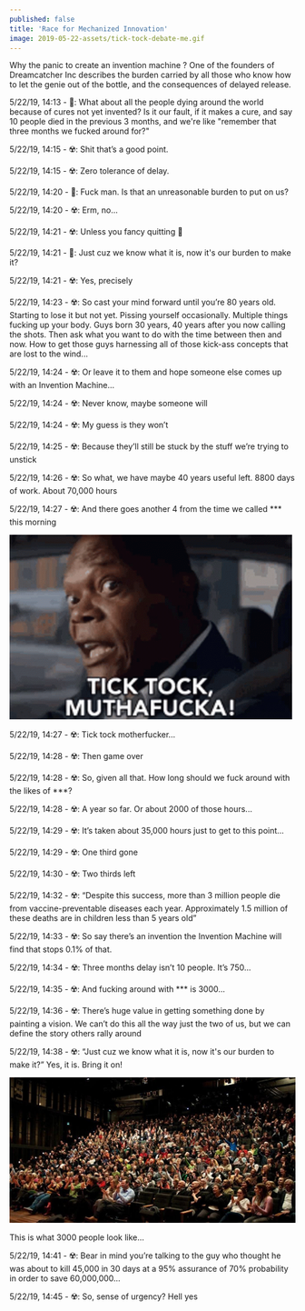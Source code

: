 ```yaml
---
published: false
title: 'Race for Mechanized Innovation'
image: 2019-05-22-assets/tick-tock-debate-me.gif
---
```


Why the panic to create an invention machine ? One of the founders of Dreamcatcher Inc describes the burden carried by all those who know how to let the genie out of the bottle, and the consequences of delayed release.

5/22/19, 14:13 - 🦄: What about all the people dying around the world because of cures not yet invented? Is it our fault, if it makes a cure, and say 10 people died in the previous 3 months, and we're like "remember that three months we fucked around for?"

5/22/19, 14:15 - ☢️: Shit that’s a good point.

5/22/19, 14:15 - ☢️: Zero tolerance of delay.

5/22/19, 14:20 - 🦄: Fuck man. Is that an unreasonable burden to put on us?

5/22/19, 14:20 - ☢️: Erm, no...

5/22/19, 14:21 - ☢️: Unless you fancy quitting 🤣

5/22/19, 14:21 - 🦄: Just cuz we know what it is, now it's our burden to make it?

5/22/19, 14:21 - ☢️: Yes, precisely

5/22/19, 14:23 - ☢️: So cast your mind forward until you’re 80 years old. Starting to lose it but not yet. Pissing yourself occasionally. Multiple things fucking up your body. Guys born 30 years, 40 years after you now calling the shots. Then ask what you want to do with the time between then and now. How to get those guys harnessing all of those kick-ass concepts that are lost to the wind...

5/22/19, 14:24 - ☢️: Or leave it to them and hope someone else comes up with an Invention Machine...

5/22/19, 14:24 - ☢️: Never know, maybe someone will

5/22/19, 14:24 - ☢️: My guess is they won’t

5/22/19, 14:25 - ☢️: Because they’ll still be stuck by the stuff we’re trying to unstick

5/22/19, 14:26 - ☢️: So what, we have maybe 40 years useful left. 8800 days of work. About 70,000 hours

5/22/19, 14:27 - ☢️: And there goes another 4 from the time we called \*\*\* this morning

![](2019-05-22-assets/tick-tock-debate-me.gif)

5/22/19, 14:27 - ☢️: Tick tock motherfucker…

5/22/19, 14:28 - ☢️: Then game over

5/22/19, 14:28 - ☢️: So, given all that. How long should we fuck around with the likes of \*\*\*?

5/22/19, 14:28 - ☢️: A year so far. Or about 2000 of those hours...

5/22/19, 14:29 - ☢️: It’s taken about 35,000 hours just to get to this point...

5/22/19, 14:29 - ☢️: One third gone

5/22/19, 14:30 - ☢️: Two thirds left

5/22/19, 14:32 - ☢️: “Despite this success, more than 3 million people die from vaccine-preventable diseases each year. Approximately 1.5 million of these deaths are in children less than 5 years old”

5/22/19, 14:33 - ☢️: So say there’s an invention the Invention Machine will find that stops 0.1% of that.

5/22/19, 14:34 - ☢️: Three months delay isn’t 10 people. It’s 750...

5/22/19, 14:35 - ☢️: And fucking around with \*\*\* is 3000...

5/22/19, 14:36 - ☢️: There’s huge value in getting something done by painting a vision. We can’t do this all the way just the two of us, but we can define the story others rally around

5/22/19, 14:38 - ☢️: “Just cuz we know what it is, now it's our burden to make it?” Yes, it is. Bring it on!

![3000 people](2019-05-22-assets/3000-people.png)

This is what 3000 people look like...

5/22/19, 14:41 - ☢️: Bear in mind you’re talking to the guy who thought he was about to kill 45,000 in 30 days at a 95% assurance of 70% probability in order to save 60,000,000...

5/22/19, 14:45 - ☢️: So, sense of urgency? Hell yes

